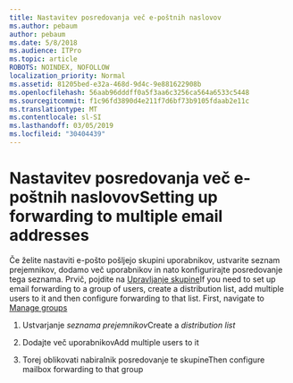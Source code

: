 ```yaml
---
title: Nastavitev posredovanja več e-poštnih naslovov
ms.author: pebaum
author: pebaum
ms.date: 5/8/2018
ms.audience: ITPro
ms.topic: article
ROBOTS: NOINDEX, NOFOLLOW
localization_priority: Normal
ms.assetid: 81205bed-e32a-468d-9d4c-9e881622908b
ms.openlocfilehash: 56aab96dddff0a5f3aa6c3256ca564a6533c5448
ms.sourcegitcommit: f1c96fd3890d4e211f7d6bf73b9105fdaab2e11c
ms.translationtype: MT
ms.contentlocale: sl-SI
ms.lasthandoff: 03/05/2019
ms.locfileid: "30404439"
---
```

# <a name="setting-up-forwarding-to-multiple-email-addresses"></a><span data-ttu-id="e8263-102">Nastavitev posredovanja več e-poštnih naslovov</span><span class="sxs-lookup"><span data-stu-id="e8263-102">Setting up forwarding to multiple email addresses</span></span>

<span data-ttu-id="e8263-p101">Če želite nastaviti e-pošto pošljejo skupini uporabnikov, ustvarite seznam prejemnikov, dodamo več uporabnikov in nato konfigurirajte posredovanje tega seznama. Prvič, pojdite na [Upravljanje skupine](https://portal.office.com/adminportal/home#/groups)</span><span class="sxs-lookup"><span data-stu-id="e8263-p101">If you need to set up email forwarding to a group of users, create a distribution list, add multiple users to it and then configure forwarding to that list. First, navigate to [Manage groups](https://portal.office.com/adminportal/home#/groups)</span></span>
  
1. <span data-ttu-id="e8263-105">Ustvarjanje *seznama prejemnikov*</span><span class="sxs-lookup"><span data-stu-id="e8263-105">Create a  *distribution list*</span></span> 
    
2. <span data-ttu-id="e8263-106">Dodajte več uporabnikov</span><span class="sxs-lookup"><span data-stu-id="e8263-106">Add multiple users to it</span></span>
    
3. <span data-ttu-id="e8263-107">Torej oblikovati nabiralnik posredovanje te skupine</span><span class="sxs-lookup"><span data-stu-id="e8263-107">Then configure mailbox forwarding to that group</span></span>
    

